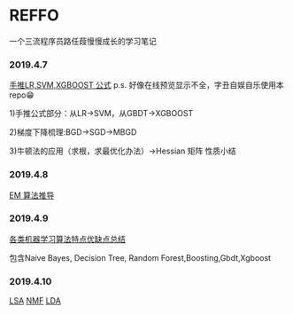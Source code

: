# REFFO
一个三流程序员路任葭慢慢成长的学习笔记

### 2019.4.7 
[手推LR,SVM,XGBOOST 公式](https://github.com/slayAlphalu/-REFFO/blob/master/手推常用公式20190407.pdf)
p.s. 好像在线预览显示不全，字丑自娱自乐使用本repo😁

1)手推公式部分：从LR->SVM，从GBDT->XGBOOST 

2)梯度下降梳理:BGD->SGD->MBGD

3)牛顿法的应用（求根，求最优化办法）->Hessian 矩阵 性质小结

### 2019.4.8
[EM 算法推导](https://github.com/slayAlphalu/-REFFO/blob/master/EM算法推导.pdf)

### 2019.4.9 
[各类机器学习算法特点优缺点总结](https://github.com/slayAlphalu/-REFFO/blob/master/NB-TREE.pdf)

包含Naive Bayes, Decision Tree, Random Forest,Boosting,Gbdt,Xgboost

### 2019.4.10 
[LSA](https://github.com/slayAlphalu/-REFFO/blob/master/LSA.ipynb)
[NMF]()
[LDA](https://github.com/slayAlphalu/-REFFO/blob/master/LDA.ipynb)
